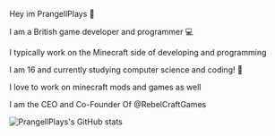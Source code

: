 Hey im PrangellPlays 👋

I am a British game developer and programmer 💻

I typically work on the Minecraft side of developing and programming

I am 16 and currently studying computer science and coding! 📖

I love to work on minecraft mods and games as well

I am the CEO and Co-Founder Of @RebelCraftGames

![PrangellPlays's GitHub stats](https://github-readme-stats.vercel.app/api?username=prangellplays&theme=midnight-purple&show_icons=true)

